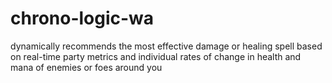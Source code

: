 # chrono-logic-wa
dynamically recommends the most effective damage or healing spell based on real-time party metrics and individual rates of change in health and mana of enemies or foes around you
